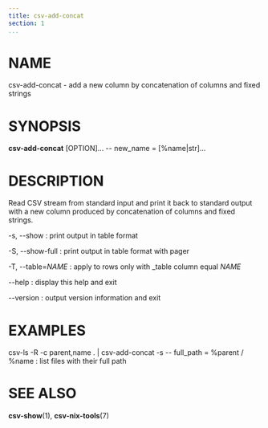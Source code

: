 ```yaml
---
title: csv-add-concat
section: 1
...
```


# NAME #

csv-add-concat - add a new column by concatenation of columns and fixed strings

# SYNOPSIS #

**csv-add-concat** [OPTION]... -- new_name = [%name|str]...

# DESCRIPTION #

Read CSV stream from standard input and print it back to standard output with
a new column produced by concatenation of columns and fixed strings.

-s, --show
:   print output in table format

-S, --show-full
:   print output in table format with pager

-T, --table=*NAME*
:   apply to rows only with _table column equal *NAME*

--help
:   display this help and exit

--version
:   output version information and exit

# EXAMPLES #

csv-ls -R -c parent,name . | csv-add-concat -s -- full_path = %parent / %name
:    list files with their full path

# SEE ALSO #

**csv-show**(1), **csv-nix-tools**(7)
